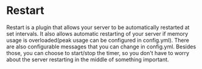 # Restart
Restart is a plugin that allows your server to be automatically restarted at set intervals. It also allows automatic restarting of your server if memory usage is overloaded(peak usage can be configured in config.yml). There are also configurable messages that you can change in config.yml. Besides those, you can choose to start/stop the timer, so you don't have to worry about the server restarting in the middle of something important.
